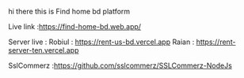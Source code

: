 hi there this is Find home bd platform

Live link :https://find-home-bd.web.app/

Server live :
Robiul : https://rent-us-bd.vercel.app
Raian : https://rent-server-ten.vercel.app

SslCommerz :https://github.com/sslcommerz/SSLCommerz-NodeJs
